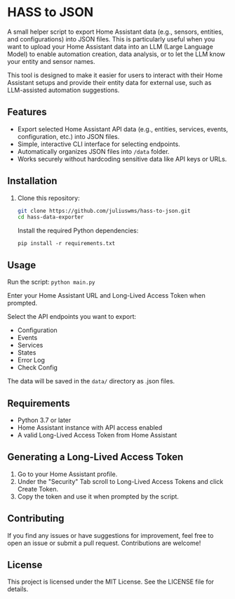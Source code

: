 # HASS to JSON

A small helper script to export Home Assistant data (e.g., sensors, entities, and configurations) into JSON files. This is particularly useful when you want to upload your Home Assistant data into an LLM (Large Language Model) to enable automation creation, data analysis, or to let the LLM know your entity and sensor names.

This tool is designed to make it easier for users to interact with their Home Assistant setups and provide their entity data for external use, such as LLM-assisted automation suggestions.

## Features

- Export selected Home Assistant API data (e.g., entities, services, events, configuration, etc.) into JSON files.
- Simple, interactive CLI interface for selecting endpoints.
- Automatically organizes JSON files into `/data` folder.
- Works securely without hardcoding sensitive data like API keys or URLs.

## Installation

1. Clone this repository:
   ```bash
   git clone https://github.com/juliuswms/hass-to-json.git
   cd hass-data-exporter
   ``` 

    Install the required Python dependencies:

    ```
   pip install -r requirements.txt
    ```

## Usage

 Run the script:
 `python main.py`
 
 Enter your Home Assistant URL and Long-Lived Access Token when prompted.
 
 Select the API endpoints you want to export:
   - Configuration
   - Events
   - Services
   - States
   - Error Log
   - Check Config

 The data will be saved in the `data/` directory as .json files.

## Requirements

 - Python 3.7 or later
 - Home Assistant instance with API access enabled
 - A valid Long-Lived Access Token from Home Assistant

## Generating a Long-Lived Access Token
 1. Go to your Home Assistant profile.
 2. Under the "Security" Tab scroll to Long-Lived Access Tokens and click Create Token.
 3. Copy the token and use it when prompted by the script.

## Contributing

If you find any issues or have suggestions for improvement, feel free to open an issue or submit a pull request. Contributions are welcome!

## License

This project is licensed under the MIT License. See the LICENSE file for details.
